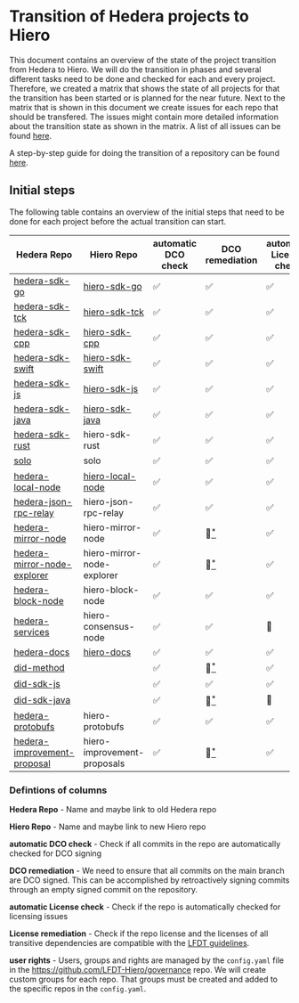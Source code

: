 # Transition of Hedera projects to Hiero

This document contains an overview of the state of the project transition from Hedera to Hiero.
We will do the transition in phases and several different tasks need to be done and checked for each and every project.
Therefore, we created a matrix that shows the state of all projects for that the transition has been started or is planned for the near future.
Next to the matrix that is shown in this document we create issues for each repo that should be transfered.
The issues might contain more detailed information about the transition state as shown in the matrix.
A list of all issues can be found [here](https://github.com/LFDT-Hiero/tsc/issues/5).

A step-by-step guide for doing the transition of a repository can be found [here](https://github.com/hiero-ledger/hiero/blob/main/hashgraph-transfer.md).

## Initial steps

The following table contains an overview of the initial steps that need to be done for each project before the actual transition can start.

| Hedera Repo                        | Hiero Repo                                                           | automatic DCO check | DCO remediation           | automatic License check    | License remediation        | user rights        | transfered |
| ---------------------------------- |----------------------------------------------------------------------| ------------------- | ------------------------- | -------------------------- | -------------------------- | ------------------ |------------|
| [hedera-sdk-go](https://github.com/hashgraph/hedera-sdk-go)               | [hiero-sdk-go](https://github.com/hiero-ledger/hiero-sdk-go)         | :white_check_mark:  | :white_check_mark:        | :white_check_mark:         | :white_check_mark:         | :white_check_mark: | :tada:     |
| [hedera-sdk-tck](https://github.com/hashgraph/hedera-sdk-tck)              | [hiero-sdk-tck](https://github.com/hiero-ledger/hiero-sdk-tck)       | :white_check_mark:  | :white_check_mark:        | :white_check_mark:         | :white_check_mark:         | :white_check_mark: | :tada:     |
| [hedera-sdk-cpp](https://github.com/hashgraph/hedera-sdk-cpp)              | [hiero-sdk-cpp](https://github.com/hiero-ledger/hiero-sdk-cpp)       | :white_check_mark:  | :white_check_mark:        | :white_check_mark:         | :white_check_mark:         | :white_check_mark: | :tada:     |
| [hedera-sdk-swift](https://github.com/hashgraph/hedera-sdk-swift)            | [hiero-sdk-swift](https://github.com/hiero-ledger/hiero-sdk-swift)   | :white_check_mark:  | :white_check_mark:        | :white_check_mark:         | :white_check_mark: | :white_check_mark: | :tada:     |
| [hedera-sdk-js](https://github.com/hashgraph/hedera-sdk-js)               | [hiero-sdk-js](https://github.com/hiero-ledger/hiero-sdk-js)         | :white_check_mark:  | :white_check_mark:        | :white_check_mark:         | :white_check_mark:         | :white_check_mark: | :tada:     |
| [hedera-sdk-java](https://github.com/hashgraph/hedera-sdk-java)             | [hiero-sdk-java](https://github.com/hiero-ledger/hiero-sdk-java)     | :white_check_mark:  | :white_check_mark:             | :white_check_mark:         | :white_check_mark:         | :white_check_mark: | :tada:     |
| [hedera-sdk-rust](https://github.com/hashgraph/hedera-sdk-rust)             | hiero-sdk-rust                                                       | :white_check_mark:  | :white_check_mark:        | :white_check_mark:         | :red_circle:[<sup>*</sup>](https://github.com/hiero-ledger/tsc/issues/84)             | :white_check_mark: |            |
| [solo](https://github.com/hashgraph/solo)                        | solo                                                                 | :white_check_mark:  | :white_check_mark:        | :white_check_mark:         | :white_check_mark:         | :construction:[<sup>*</sup>](https://github.com/hiero-ledger/tsc/issues/44) |            |
| [hedera-local-node](https://github.com/hashgraph/hedera-local-node)           | [hiero-local-node](https://github.com/hiero-ledger/hiero-local-node) | :white_check_mark:  | :white_check_mark:        | :white_check_mark:         | :white_check_mark:         | :white_check_mark: | :tada:     |
| [hedera-json-rpc-relay](https://github.com/hashgraph/hedera-json-rpc-relay)       | hiero-json-rpc-relay                                                 | :white_check_mark:  | :white_check_mark:        | :white_check_mark:         | :white_check_mark: | :construction:[<sup>*</sup>](https://github.com/hiero-ledger/tsc/issues/43) |            |
| [hedera-mirror-node](https://github.com/hashgraph/hedera-mirror-node)          | hiero-mirror-node                                                    | :white_check_mark:  | :red_circle:[<sup>*</sup>](https://github.com/hiero-ledger/tsc/issues/86)              | :white_check_mark:         | :red_circle:[<sup>*</sup>](https://github.com/hiero-ledger/tsc/issues/79) | :white_check_mark: |            |
| [hedera-mirror-node-explorer](https://github.com/hashgraph/hedera-mirror-node-explorer) | hiero-mirror-node-explorer                                           | :white_check_mark:  | :red_circle:[<sup>*</sup>](https://github.com/hiero-ledger/tsc/issues/87)              | :white_check_mark:         | :red_circle:[<sup>*</sup>](https://github.com/hiero-ledger/tsc/issues/31) | :white_check_mark: |            |
| [hedera-block-node](https://github.com/hashgraph/hedera-block-node)           | hiero-block-node                                                     | :white_check_mark:  | :white_check_mark:        | :white_check_mark:         | :red_circle:[<sup>*</sup>](https://github.com/hiero-ledger/tsc/issues/85)             | :white_check_mark: |            |
| [hedera-services](https://github.com/hashgraph/hedera-services)             | hiero-consensus-node                                                 | :white_check_mark:  | :white_check_mark:              | :construction:             | :white_check_mark:             | :construction:[<sup>*</sup>](https://github.com/hiero-ledger/tsc/issues/48) |            |
| [hedera-docs](https://github.com/hashgraph/hedera-docs)                 | [hiero-docs](https://github.com/hiero-ledger/hiero-docs)             | :white_check_mark:  | :white_check_mark:        | :white_check_mark:         | :white_check_mark:         | :white_check_mark: | :tada:     |
| [did-method](https://github.com/hashgraph/did-method)                  |                                                                      | :white_check_mark:  | :red_circle:[<sup>*</sup>](https://github.com/hiero-ledger/tsc/issues/90)              | :white_check_mark:         | :white_check_mark:         | :construction:[<sup>*</sup>](https://github.com/hiero-ledger/tsc/issues/46) |            |
| [did-sdk-js](https://github.com/hashgraph/did-sdk-js)                  |                                                                      | :white_check_mark:  | :white_check_mark:        | :white_check_mark:         | :white_check_mark:         | :construction:[<sup>*</sup>](https://github.com/hiero-ledger/tsc/issues/42) |            |
| [did-sdk-java](https://github.com/hashgraph/did-sdk-java)                |                                                                      | :white_check_mark:  | :red_circle:[<sup>*</sup>](https://github.com/hiero-ledger/tsc/issues/91)              | :construction:             | :construction:             | :construction:[<sup>*</sup>](https://github.com/hiero-ledger/tsc/issues/45) |            |
| [hedera-protobufs](https://github.com/hashgraph/hedera-protobufs)            | hiero-protobufs                                                      | :white_check_mark:  | :white_check_mark:        | :white_check_mark:         | :white_check_mark:         | :construction:[<sup>*</sup>](https://github.com/hiero-ledger/tsc/issues/77) |            |
| [hedera-improvement-proposal](https://github.com/hashgraph/hedera-improvement-proposal) | hiero-improvement-proposals                                          | :white_check_mark:  | :red_circle:[<sup>*</sup>](https://github.com/hiero-ledger/tsc/issues/92)              | :white_check_mark:         | :white_check_mark: | :construction:[<sup>*</sup>](https://github.com/hiero-ledger/tsc/issues/40) |            |

### Defintions of columns

**Hedera Repo** - Name and maybe link to old Hedera repo

**Hiero Repo** - Name and maybe link to new Hiero repo

**automatic DCO check** - Check if all commits in the repo are automatically checked for DCO signing

**DCO remediation** - We need to ensure that all commits on the main branch are DCO signed. This can be accomplished by retroactively signing commits through an empty signed commit on the repository.

**automatic License check** - Check if the repo is automatically checked for licensing issues

**License remediation** - Check if the repo license and the licenses of all transitive dependencies are compatible with the [LFDT guidelines](https://lf-decentralized-trust.github.io/governance/governing-documents/allowed-third-party-licenses.html).

**user rights** - Users, groups and rights are managed by the `config.yaml` file in the https://github.com/LFDT-Hiero/governance repo. We will create custom groups for each repo. That groups must be created and added to the specific repos in the `config.yaml`.
